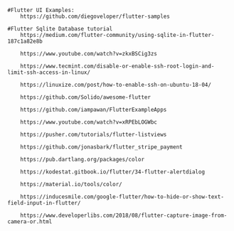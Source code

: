     #Flutter UI Examples:
        https://github.com/diegoveloper/flutter-samples
    
    #Flutter Sqlite Database tutorial
        https://medium.com/flutter-community/using-sqlite-in-flutter-187c1a82e8b

        https://www.youtube.com/watch?v=zkxBSCig3zs

        https://www.tecmint.com/disable-or-enable-ssh-root-login-and-limit-ssh-access-in-linux/

        https://linuxize.com/post/how-to-enable-ssh-on-ubuntu-18-04/

        https://github.com/Solido/awesome-flutter

        https://github.com/iampawan/FlutterExampleApps

        https://www.youtube.com/watch?v=xRPEbLOGWbc

        https://pusher.com/tutorials/flutter-listviews

        https://github.com/jonasbark/flutter_stripe_payment
        
        https://pub.dartlang.org/packages/color

        https://kodestat.gitbook.io/flutter/34-flutter-alertdialog

        https://material.io/tools/color/

        https://inducesmile.com/google-flutter/how-to-hide-or-show-text-field-input-in-flutter/

        https://www.developerlibs.com/2018/08/flutter-capture-image-from-camera-or.html
    